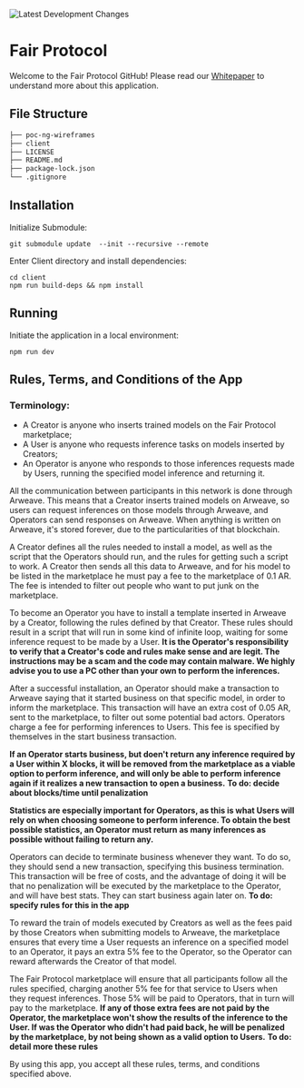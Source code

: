 
![Latest Development Changes](https://github.com/FAIR-Protocol/decentralized-inference/actions/workflows/development.yml/badge.svg?event=push)

# Fair Protocol

Welcome to the Fair Protocol GitHub! Please read our [Whitepaper](./documents/whitepaper.md) to understand more about this application.

## File Structure
```bash
├── poc-ng-wireframes
├── client
├── LICENSE
├── README.md
├── package-lock.json 
└── .gitignore
```

## Installation
Initialize Submodule:
```
git submodule update  --init --recursive --remote
```

Enter Client directory and install dependencies:
```
cd client
npm run build-deps && npm install
```

## Running
Initiate the application in a local environment:
```
npm run dev
```

## Rules, Terms, and Conditions of the App

### Terminology:

* A Creator is anyone who inserts trained models on the Fair Protocol marketplace;
* A User is anyone who requests inference tasks on models inserted by Creators;
* An Operator is anyone who responds to those inferences requests made by Users, running the specified model inference and returning it.

All the communication between participants in this network is done through Arweave. This means that a Creator inserts trained models on Arweave, so users can request inferences on those models through Arweave, and Operators can send responses on Arweave. When anything is written on Arweave, it's stored forever, due to the particularities of that blockchain.

A Creator defines all the rules needed to install a model, as well as the script that the Operators should run, and the rules for getting such a script to work. A Creator then sends all this data to Arweave, and for his model to be listed in the marketplace he must pay a fee to the marketplace of 0.1 AR. The fee is intended to filter out people who want to put junk on the marketplace.

To become an Operator you have to install a template inserted in Arweave by a Creator, following the rules defined by that Creator. These rules should result in a script that will run in some kind of infinite loop, waiting for some inference request to be made by a User. **It is the Operator's responsibility to verify that a Creator's code and rules make sense and are legit. The instructions may be a scam and the code may contain malware. We highly advise you to use a PC other than your own to perform the inferences.**

After a successful installation, an Operator should make a transaction to Arweave saying that it started business on that specific model, in order to inform the marketplace. This transaction will have an extra cost of 0.05 AR, sent to the marketplace, to filter out some potential bad actors. Operators charge a fee for performing inferences to Users. This fee is specified by themselves in the start business transaction.

**If an Operator starts business, but doen't return any inference required by a User within **X blocks**, it will be removed from the marketplace as a viable option to perform inference, and will only be able to perform inference again if it realizes a new transaction to open a business.** **To do: decide about blocks/time until penalization**

**Statistics are especially important for Operators, as this is what Users will rely on when choosing someone to perform inference. To obtain the best possible statistics, an Operator must return as many inferences as possible without failing to return any.**

Operators can decide to terminate business whenever they want. To do so, they should send a new transaction, specifying this business termination. This transaction will be free of costs, and the advantage of doing it will be that no penalization will be executed by the marketplace to the Operator, and will have best stats. They can start business again later on. **To do: specify rules for this in the app**

To reward the train of models executed by Creators as well as the fees paid by those Creators when submitting models to Arweave, the marketplace ensures that every time a User requests an inference on a specified model to an Operator, it pays an extra 5% fee to the Operator, so the Operator can reward afterwards the Creator of that model. 

The Fair Protocol marketplace will ensure that all participants follow all the rules specified, charging another 5% fee for that service to Users when they request inferences. Those 5% will be paid to Operators, that in turn will pay to the marketplace. **If any of those extra fees are not paid by the Operator, the marketplace won't show the results of the inference to the User. If was the Operator who didn't had paid back, he will be penalized by the marketplace, by not being shown as a valid option to Users.** **To do: detail more these rules**

By using this app, you accept all these rules, terms, and conditions specified above.
